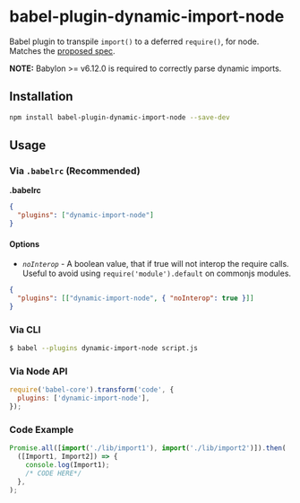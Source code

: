 # babel-plugin-dynamic-import-node

Babel plugin to transpile `import()` to a deferred `require()`, for node. Matches the [proposed spec](https://github.com/domenic/proposal-import-function).

**NOTE:** Babylon >= v6.12.0 is required to correctly parse dynamic imports.

## Installation

```sh
npm install babel-plugin-dynamic-import-node --save-dev
```

## Usage

### Via `.babelrc` (Recommended)

**.babelrc**

```json
{
  "plugins": ["dynamic-import-node"]
}
```

#### Options

- _`noInterop`_ - A boolean value, that if true will not interop the require calls. Useful to avoid using `require('module').default` on commonjs modules.

```json
{
  "plugins": [["dynamic-import-node", { "noInterop": true }]]
}
```

### Via CLI

```sh
$ babel --plugins dynamic-import-node script.js
```

### Via Node API

```javascript
require('babel-core').transform('code', {
  plugins: ['dynamic-import-node'],
});
```

### Code Example

```javascript
Promise.all([import('./lib/import1'), import('./lib/import2')]).then(
  ([Import1, Import2]) => {
    console.log(Import1);
    /* CODE HERE*/
  },
);
```
